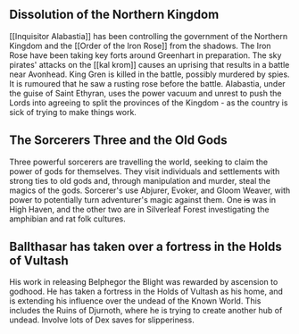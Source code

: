 ## Dissolution of the Northern Kingdom
[[Inquisitor Alabastia]] has been controlling the government of the Northern Kingdom and the [[Order of the Iron Rose]] from the shadows. The Iron Rose have been taking key forts around Greenhart in preparation. The sky pirates' attacks on the [[kal krom]] causes an uprising that results in a battle near Avonhead. King Gren is killed in the battle, possibly murdered by spies. It is rumoured that he saw a rusting rose before the battle. Alabastia, under the guise of Saint Ethyran, uses the power vacuum and unrest to push the Lords into agreeing to split the provinces of the Kingdom - as the country is sick of trying to make things work. 
## The Sorcerers Three and the Old Gods
Three powerful sorcerers are travelling the world, seeking to claim the power of gods for themselves. They visit individuals and settlements with strong ties to old gods and, through manipulation and murder, steal the magics of the gods. Sorcerer's use Abjurer, Evoker, and Gloom Weaver, with power to potentially turn adventurer's magic against them. One ~~is~~ was in High Haven, and the other two are in Silverleaf Forest investigating the amphibian and rat folk cultures.
## Ballthasar has taken over a fortress in the Holds of Vultash
His work in releasing Belphegor the Blight was rewarded by ascension to godhood. He has taken a fortress in the Holds of Vultash as his home, and is extending his influence over the undead of the Known World. This includes the Ruins of Djurnoth, where he is trying to create another hub of undead. Involve lots of Dex saves for slipperiness. 